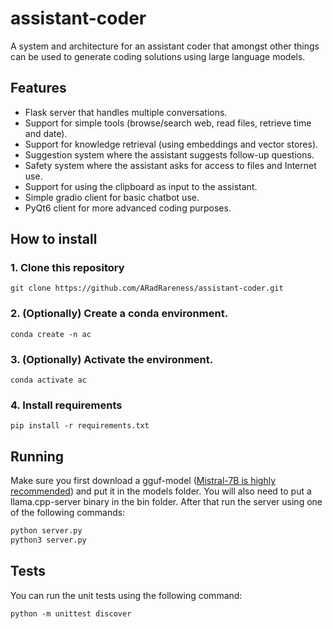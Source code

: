 # assistant-coder

A system and architecture for an assistant coder that amongst other things can be used to generate coding solutions using large language models.

## Features
* Flask server that handles multiple conversations.
* Support for simple tools (browse/search web, read files, retrieve time and date).
* Support for knowledge retrieval (using embeddings and vector stores).
* Suggestion system where the assistant suggests follow-up questions.
* Safety system where the assistant asks for access to files and Internet use.
* Support for using the clipboard as input to the assistant.
* Simple gradio client for basic chatbot use.
* PyQt6 client for more advanced coding purposes.

## How to install

### 1. Clone this repository
```
git clone https://github.com/ARadRareness/assistant-coder.git
```

### 2. (Optionally) Create a conda environment.
```
conda create -n ac
```

### 3. (Optionally) Activate the environment.
```
conda activate ac
```

### 4. Install requirements
```
pip install -r requirements.txt
```


## Running

Make sure you first download a gguf-model ([Mistral-7B is highly recommended](https://huggingface.co/TheBloke/Mistral-7B-Instruct-v0.2-GGUF)) and put it in the models folder. You will also need to put a llama.cpp-server binary in the bin folder. After that run the server using one of the following commands:

```bash
python server.py
python3 server.py
```

## Tests

You can run the unit tests using the following command:
```
python -m unittest discover
```
